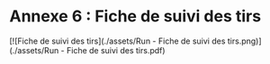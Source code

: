 # Annexe 6 : Fiche de suivi des tirs

[![Fiche de suivi des tirs](./assets/Run - Fiche de suivi des tirs.png)](./assets/Run - Fiche de suivi des tirs.pdf)

